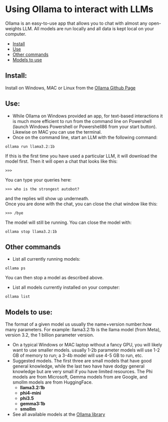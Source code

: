 # Using Ollama to interact with LLMs

Ollama is an easy-to-use app that allows you to chat with almost any open-weights LLM. All models are run locally and all data is kept local on your computer.

- [Install](#install) <br>
- [Use](#use) <br>
- [Other commands](#other-commands) <br>
- [Models to use](#models-to-use) <br>

## Install:
Install on Windows, MAC or Linux from the [Ollama Github Page](https://github.com/ollama/ollama) <br>

## Use:
- While Ollama on Windows provided an app, for text-based interactions it is much more efficient to run from the command line on Powershell 
(launch Windows Powershell or Powershell86 from your start button). Likewise on MAC you can use the terminal.
- Once on the command line, start an LLM with the following command:
```
ollama run llama3.2:1b
```
If this is the first time you have used a particular LLM, it will download the model first. Then it will open a chat that looks like this:
```
>>>
```
You can type your queries here:
```
>>> who is the strongest autobot?
```
and the replies will show up underneath. <br>
Once you are done with the chat, you can close the chat window like this:
```
>>> /bye
```
The model will still be running. You can close the model with:
```
ollama stop llama3.2:1b
```
## Other commands
- List all currently running models:
```
ollama ps
```
You can then stop a model as described above. 
- List all models currently installed on your computer:
```
ollama list
```
## Models to use:
The format of a given model us usually the name+version number:how many parameters. For example: llama3.2:1b is the llama model (from Meta), version 3.2, the 1 billion parameter version.
- On a typical Windows or MAC laptop without a fancy GPU, you will likely want to use smaller models. usually 1-2b parameter models will use 1-2 GB of memory to run; a 3-4b model will use 4-5 GB to run, etc.
- Suggested models. The first three are small models that have good general knowledge, while the last two have have dodgy general knowledge but are very small if you have limited resources. The Phi models are from Microsoft, Gemma models from are Google, and smollm models are from HuggingFace.  
  * **llama3.2:1b**
  * **phi4-mini**
  * **phi3.5** 
  * **gemma3:1b**
  * **smollm** 
- See all available models at the [Ollama library](https://ollama.com/library)
